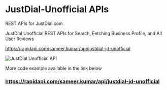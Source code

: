 # JustDial-Unofficial APIs
REST APIs for JustDial.com

JustDial Unofficial REST APIs for Search, Fetching Business Profile, and All User Reviews


https://rapidapi.com/sameer.kumar/api/justdial-jd-unofficial


![JustDial Unofficial API](https://cdn.statically.io/img/i.ibb.co/QF0CwzP/carbon.png)

More code example available in the link below

### https://rapidapi.com/sameer.kumar/api/justdial-jd-unofficial
